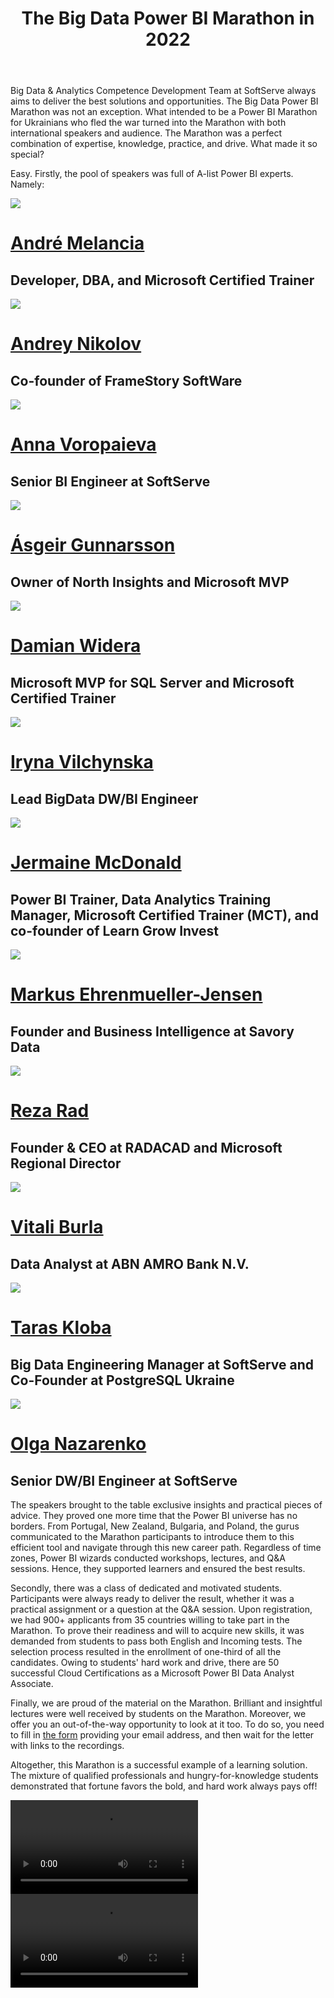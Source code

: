 ﻿---
layout: post
title: The Big Data Power BI Marathon in 2022
---

Big Data & Analytics Competence Development Team at SoftServe always
aims to deliver the best solutions and opportunities. The Big Data Power
BI Marathon was not an exception. What intended to be a Power BI
Marathon for Ukrainians who fled the war turned into the Marathon with
both international speakers and audience. The Marathon was a perfect
combination of expertise, knowledge, practice, and drive. What made it
so special?


Easy. Firstly, the pool of speakers was full of A-list Power BI experts.
Namely:
    
<div class="row pt-md">
    <div class="col-lg-4 col-md-4 col-sm-4 col-xs-4 profile">
        <div class="img-box rounded">
        <img src="/imgs/the-big-data-power-bi-marathon/image1.png" class="img-responsive">
        </div>
        <h1><a href="https://www.linkedin.com/in/andremelancia/">André Melancia</a></h1>
        <h2>Developer, DBA, and Microsoft Certified Trainer</h2>
    </div>
    <div class="col-lg-4 col-md-4 col-sm-4 col-xs-4 profile">
        <div class="img-box rounded">
        <img src="/imgs/the-big-data-power-bi-marathon/image2.png" class="img-responsive">
        </div>
        <h1><a href="https://www.facebook.com/andrew.nikoloff">Andrey Nikolov</a></h1>
        <h2>Co-founder of FrameStory SoftWare</h2>
    </div>
    <div class="col-lg-4 col-md-4 col-sm-4 col-xs-4 profile">
        <div class="img-box rounded">
        <img src="/imgs/the-big-data-power-bi-marathon/image3.png" class="img-responsive">
        </div>
        <h1><a href="https://www.linkedin.com/in/anna-voropaieva-a588b63/">Anna Voropaieva</a></h1>
        <h2>Senior BI Engineer at SoftServe</h2>
    </div>
    </div>
    <div class="row pt-md">
        </div>
        <div class="col-lg-4 col-md-4 col-sm-4 col-xs-4 profile">
            <div class="img-box rounded">
            <img src="/imgs/the-big-data-power-bi-marathon/image4.png" class="img-responsive">
            </div>
            <h1><a href="https://www.linkedin.com/in/asgeirgun">Ásgeir Gunnarsson</a></h1>
            <h2>Owner of North Insights and Microsoft MVP</h2>
        </div>
        <div class="col-lg-4 col-md-4 col-sm-4 col-xs-4 profile">
            <div class="img-box rounded">
            <img src="/imgs/the-big-data-power-bi-marathon/image5.png" class="img-responsive">
            </div>
            <h1><a href="https://www.linkedin.com/in/damian-widera-0b56284/">Damian Widera</a></h1>
            <h2>Microsoft MVP for SQL Server and Microsoft Certified Trainer</h2>
        </div>
        <div class="col-lg-4 col-md-4 col-sm-4 col-xs-4 profile">
            <div class="img-box rounded">
            <img src="/imgs/the-big-data-power-bi-marathon/image6.png" class="img-responsive">
            </div>
            <h1><a href="https://www.linkedin.com/in/iryna-v-67a353120/">Iryna Vilchynska</a></h1>
            <h2>Lead BigData DW/BI Engineer</h2>
        </div>
    </div>
    <div class="row pt-md">
        <div class="col-lg-4 col-md-4 col-sm-4 col-xs-4 profile">
            <div class="img-box rounded">
            <img src="/imgs/the-big-data-power-bi-marathon/image7.png" class="img-responsive">
            </div>
            <h1><a href="https://www.linkedin.com/in/jermainehmcdonald/">Jermaine McDonald</a></h1>
            <h2>Power BI Trainer, Data Analytics Training Manager, Microsoft Certified Trainer (MCT), and co-founder of Learn Grow Invest</h2>
        </div>
        <div class="col-lg-4 col-md-4 col-sm-4 col-xs-4 profile">
            <div class="img-box rounded">
            <img src="/imgs/the-big-data-power-bi-marathon/image8.png" class="img-responsive">
            </div>
            <h1><a href="https://www.linkedin.com/in/markus-ehrenmueller/">Markus Ehrenmueller-Jensen</a></h1>
            <h2>Founder and Business Intelligence at Savory Data</h2>
        </div>
        <div class="col-lg-4 col-md-4 col-sm-4 col-xs-4 profile">
            <div class="img-box rounded">
            <img src="/imgs/the-big-data-power-bi-marathon/image9.png" class="img-responsive">
            </div>
            <h1><a href="https://www.linkedin.com/in/rezarad/?originalSubdomain=nz">Reza Rad</a></h1>
            <h2>Founder & CEO at RADACAD and Microsoft Regional Director</h2>
        </div>
    </div>
    <div class="row pt-md">
        <div class="col-lg-4 col-md-4 col-sm-4 col-xs-4 profile">
            <div class="img-box rounded">
            <img src="/imgs/the-big-data-power-bi-marathon/image10.png" class="img-responsive">
            </div>
            <h1><a href="https://www.linkedin.com/in/vitaliburla/">Vitali Burla</a></h1>
            <h2>Data Analyst at ABN AMRO Bank N.V.</h2>
        </div>
        <div class="col-lg-4 col-md-4 col-sm-4 col-xs-4 profile">
            <div class="img-box rounded">
            <img src="/imgs/the-big-data-power-bi-marathon/image11.png" class="img-responsive">
            </div>
            <h1><a href="https://www.linkedin.com/in/vitaliburla/">Taras Kloba</a></h1>
            <h2>Big Data Engineering Manager at SoftServe and Co-Founder at PostgreSQL Ukraine</h2>
        </div>
        <div class="col-lg-4 col-md-4 col-sm-4 col-xs-4 profile">
            <div class="img-box rounded">
            <img src="/imgs/the-big-data-power-bi-marathon/image12.png" class="img-responsive">
            </div>
            <h1><a href="https://www.linkedin.com/in/vitaliburla/">Olga Nazarenko</a></h1>
            <h2>Senior DW/BI Engineer at SoftServe</h2>
        </div>
    </div> 
  
The speakers brought to the table exclusive insights and practical
pieces of advice. They proved one more time that the Power BI universe
has no borders. From Portugal, New Zealand, Bulgaria, and Poland, the
gurus communicated to the Marathon participants to introduce them to
this efficient tool and navigate through this new career path.
Regardless of time zones, Power BI wizards conducted workshops,
lectures, and Q&A sessions. Hence, they supported learners and ensured
the best results.

Secondly, there was a class of dedicated and motivated students.
Participants were always ready to deliver the result, whether it was a
practical assignment or a question at the Q&A session. Upon
registration, we had 900+ applicants from 35 countries willing to take
part in the Marathon. To prove their readiness and will to acquire new
skills, it was demanded from students to pass both English and Incoming
tests. The selection process resulted in the enrollment of one-third of
all the candidates. Owing to students\' hard work and drive, there are
50 successful Cloud Certifications as a Microsoft Power BI Data Analyst
Associate.

Finally, we are proud of the material on the Marathon. Brilliant and
insightful lectures were well received by students on the Marathon.
Moreover, we offer you an out-of-the-way opportunity to look at it too.
To do so, you need to fill in [the
form](https://share.hsforms.com/19KhpVAfdRb6oc1gfWzoewg3ir33) providing
your email address, and then wait for the letter with links to the
recordings.

Altogether, this Marathon is a successful example of a learning
solution. The mixture of qualified professionals and
hungry-for-knowledge students demonstrated that fortune favors the bold,
and hard work always pays off!

<div class="wrapper">
  <video class="videoInsert" controls>
  <source src="https://user-images.githubusercontent.com/45521694/190268827-b86273b2-2dc1-420a-8cf1-4a94b5a9d66a.mp4" type="video/mp4">
  Your browser does not support the video tag.
 </video>
</div>
<div class="wrapper">
  <video class="videoInsert" controls>
  <source src="https://user-images.githubusercontent.com/45521694/190274064-ab1c3f89-c36e-4a5a-b378-8f5287adc940.mp4" type="video/mp4">
  Your browser does not support the video tag.
 </video>
</div>
